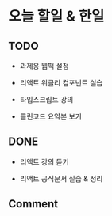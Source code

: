 # 오늘 할일 & 한일

## TODO

- 과제용 웹팩 설정

- 리액트 위클리 컴포넌트 실습

- 타입스크립트 강의

- 클린코드 요약본 보기

## DONE

- 리액트 강의 듣기

- 리액트 공식문서 실습 & 정리

## Comment
